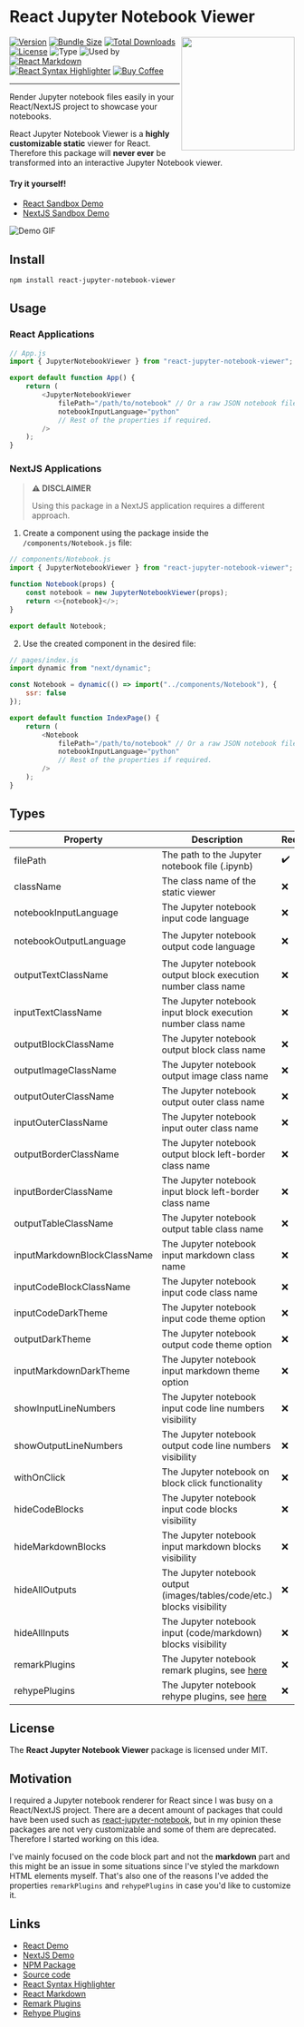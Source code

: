 # React Jupyter Notebook Viewer

<img src="https://raw.githubusercontent.com/mtetik98/react-jupyter-notebook-viewer/main/static/logo.webp" align="right" width="200" />

[![Version](https://img.shields.io/npm/v/react-jupyter-notebook-viewer?style=flat-square)](https://www.npmjs.com/package/react-jupyter-notebook-viewer)
[![Bundle Size](https://img.shields.io/bundlephobia/min/react-jupyter-notebook-viewer?style=flat-square)](https://www.npmjs.com/package/react-jupyter-notebook-viewer)
[![Total Downloads](https://img.shields.io/npm/dm/react-jupyter-notebook-viewer?style=flat-square)](https://www.npmjs.com/package/react-jupyter-notebook-viewer)
[![License](https://img.shields.io/npm/l/react-jupyter-notebook-viewer)](https://github.com/mtetik98/react-jupyter-notebook-viewer/blob/main/LICENSE)
![Type](https://img.shields.io/npm/types/react-jupyter-notebook-viewer)
![Used by](https://img.shields.io/sourcegraph/rrc/react-jupyter-notebook-viewer)
[![React Markdown](https://img.shields.io/npm/dependency-version/react-jupyter-notebook-viewer/react-markdown)](https://www.npmjs.com/package/react-markdown)
[![React Syntax Highlighter](https://img.shields.io/npm/dependency-version/react-jupyter-notebook-viewer/react-syntax-highlighter)](https://www.npmjs.com/package/react-syntax-highlighter)
[![Buy Coffee](https://img.shields.io/badge/-buy_me_a%C2%A0coffee-gray?logo=buy-me-a-coffee)](https://www.buymeacoffee.com/mtetik98)

---

Render Jupyter notebook files easily in your React/NextJS project to showcase your notebooks.

React Jupyter Notebook Viewer is a **highly customizable static** viewer for React. Therefore this package will **never ever** be transformed into an interactive Jupyter Notebook viewer.

#### Try it yourself!
- [React Sandbox Demo](https://codesandbox.io/s/react-example-react-jupyter-notebook-viewer-ti7qcf)
- [NextJS Sandbox Demo](https://codesandbox.io/s/nextjs-example-react-jupyter-notebook-viewer-lzjcb5)

![Demo GIF](https://raw.githubusercontent.com/mtetik98/react-jupyter-notebook-viewer/3a6f854ae3f0defee44c00163cc3083d2762937f/static/demo.gif)

## Install
```bash
npm install react-jupyter-notebook-viewer
```

## Usage

### React Applications

```js
// App.js
import { JupyterNotebookViewer } from "react-jupyter-notebook-viewer";

export default function App() {
	return (
		<JupyterNotebookViewer
			filePath="/path/to/notebook" // Or a raw JSON notebook file location online
			notebookInputLanguage="python"
			// Rest of the properties if required.
		/>
	);
}
```

### NextJS Applications

> **⚠️ DISCLAIMER**
> 
> Using this package in a NextJS application requires a different approach.

1. Create a component using the package inside the ``/components/Notebook.js`` file:

```js
// components/Notebook.js
import { JupyterNotebookViewer } from "react-jupyter-notebook-viewer";

function Notebook(props) {
	const notebook = new JupyterNotebookViewer(props);
	return <>{notebook}</>;
}

export default Notebook;
```

2. Use the created component in the desired file:

```js
// pages/index.js
import dynamic from "next/dynamic";

const Notebook = dynamic(() => import("../components/Notebook"), {
	ssr: false
});

export default function IndexPage() {
	return (
		<Notebook
			filePath="/path/to/notebook" // Or a raw JSON notebook file location online
			notebookInputLanguage="python"
			// Rest of the properties if required.
		/>
	);
}
```


## Types

| Property                    | Description                                                                                                                  | Required | Type    | Default Value          |
| --------------------------- | ---------------------------------------------------------------------------------------------------------------------------- | -------- | ------- | ---------------------- |
| filePath                    | The path to the Jupyter notebook file (.ipynb)                                                                               | ✔️        | string  | -                      |
| className                   | The class name of the static viewer                                                                                          | ❌        | string  | -                      |
| notebookInputLanguage       | The Jupyter notebook input code language                                                                                     | ❌        | string  | -                      |
| notebookOutputLanguage      | The Jupyter notebook output code language                                                                                    | ❌        | string  | ``notebookOutputLanguage \|\| notebookInputLanguage`` |
| outputTextClassName         | The Jupyter notebook output block execution number class name                                                                | ❌        | string  | -                      |
| inputTextClassName          | The Jupyter notebook input block execution number class name                                                                 | ❌        | string  | -                      |
| outputBlockClassName        | The Jupyter notebook output block class name                                                                                 | ❌        | string  | -                      |
| outputImageClassName        | The Jupyter notebook output image class name                                                                                 | ❌        | string  | -                      |
| outputOuterClassName        | The Jupyter notebook output outer class name                                                                                 | ❌        | string  | -                      |
| inputOuterClassName         | The Jupyter notebook input outer class name                                                                                  | ❌        | string  | -                      |
| outputBorderClassName       | The Jupyter notebook output block left-border class name                                                                     | ❌        | string  | -                      |
| inputBorderClassName        | The Jupyter notebook input block left-border class name                                                                      | ❌        | string  | -                      |
| outputTableClassName        | The Jupyter notebook output table class name                                                                                 | ❌        | string  | -                      |
| inputMarkdownBlockClassName | The Jupyter notebook input markdown class name                                                                               | ❌        | string  | -                      |
| inputCodeBlockClassName     | The Jupyter notebook input code class name                                                                                   | ❌        | string  | -                      |
| inputCodeDarkTheme          | The Jupyter notebook input code theme option                                                                                 | ❌        | boolean | `false`                |
| outputDarkTheme             | The Jupyter notebook output code theme option                                                                                | ❌        | boolean | `false`                |
| inputMarkdownDarkTheme      | The Jupyter notebook input markdown theme option                                                                             | ❌        | boolean | `false`                |
| showInputLineNumbers        | The Jupyter notebook input code line numbers visibility                                                                      | ❌        | boolean | `false`                |
| showOutputLineNumbers       | The Jupyter notebook output code line numbers visibility                                                                     | ❌        | boolean | `false`                |
| withOnClick                 | The Jupyter notebook on block click functionality                                                                            | ❌        | boolean | `false`                |
| hideCodeBlocks              | The Jupyter notebook input code blocks visibility                                                                            | ❌        | boolean | `false`                |
| hideMarkdownBlocks          | The Jupyter notebook input markdown blocks visibility                                                                        | ❌        | boolean | `false`                |
| hideAllOutputs              | The Jupyter notebook output (images/tables/code/etc.) blocks visibility                                                      | ❌        | boolean | `false`                |
| hideAllInputs               | The Jupyter notebook input (code/markdown) blocks visibility                                                                 | ❌        | boolean | `false`                |
| remarkPlugins               | The Jupyter notebook remark plugins, see [here](https://github.com/remarkjs/remark/blob/main/doc/plugins.md#list-of-plugins) | ❌        | array   | -                      |
| rehypePlugins               | The Jupyter notebook rehype plugins, see [here](https://github.com/rehypejs/rehype/blob/main/doc/plugins.md#list-of-plugins) | ❌        | array   | -                      |

## License
The **React Jupyter Notebook Viewer** package is licensed under MIT.

## Motivation
I required a Jupyter notebook renderer for React since I was busy on a React/NextJS project. There are a decent amount of packages that could have been used such as [react-jupyter-notebook](https://www.npmjs.com/package/react-jupyter-notebook), but in my opinion these packages are not very customizable and some of them are deprecated. Therefore I started working on this idea.

I've mainly focused on the code block part and not the **markdown** part and this might be an issue in some situations since I've styled the markdown HTML elements myself. That's also one of the reasons I've added the properties ``remarkPlugins`` and ``rehypePlugins`` in case you'd like to customize it.

## Links
- [React Demo](https://codesandbox.io/s/react-example-react-jupyter-notebook-viewer-ti7qcf)
- [NextJS Demo](https://codesandbox.io/s/nextjs-example-react-jupyter-notebook-viewer-lzjcb5)
- [NPM Package](https://www.npmjs.com/package/react-jupyter-notebook-viewer)
- [Source code](https://github.com/mtetik98/react-jupyter-notebook-viewer)
- [React Syntax Highlighter](https://www.npmjs.com/package/react-syntax-highlighter)
- [React Markdown](https://www.npmjs.com/package/react-markdown)
- [Remark Plugins](https://github.com/remarkjs/remark/blob/main/doc/plugins.md#list-of-plugins)
- [Rehype Plugins](https://github.com/rehypejs/rehype/blob/main/doc/plugins.md#list-of-plugins)